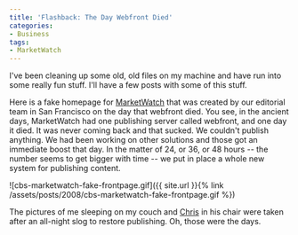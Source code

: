 ```yaml
---
title: 'Flashback: The Day Webfront Died'
categories:
- Business
tags:
- MarketWatch
---
```


I've been cleaning up some old, old files on my machine and have run into some really fun stuff. I'll have a few posts with some of this stuff.

Here is a fake homepage for [MarketWatch](http://www.marketwatch.com/) that was created by our editorial team in San Francisco on the day that webfront died. You see, in the ancient days, MarketWatch had one publishing server called webfront, and one day it died. It was never coming back and that sucked. We couldn't publish anything. We had been working on other solutions and those got an immediate boost that day. In the matter of 24, or 36, or 48 hours -- the number seems to get bigger with time -- we put in place a whole new system for publishing content.

![cbs-marketwatch-fake-frontpage.gif]({{ site.url }}{% link /assets/posts/2008/cbs-marketwatch-fake-frontpage.gif %})

The pictures of me sleeping on my couch and [Chris](http://www.tersteeg.org/) in his chair were taken after an all-night slog to restore publishing. Oh, those were the days.

